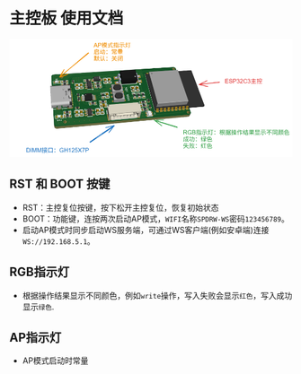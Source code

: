 # 主控板 使用文档
 
![主控板](img/spdrw.png)


## RST 和 BOOT 按键

 - RST：主控复位按键，按下松开主控复位，恢复初始状态
 - BOOT：功能键，连按两次启动AP模式，`WIFI`名称`SPDRW-WS`密码`123456789`。
 - 启动AP模式时同步启动WS服务端，可通过WS客户端(例如安卓端)连接`WS://192.168.5.1`。


## RGB指示灯

 - 根据操作结果显示不同颜色，例如`write`操作，写入失败会显示`红色`，写入成功显示`绿色`.

## AP指示灯

- AP模式启动时常量


